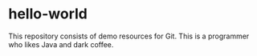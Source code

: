 # hello-world
This repository consists of demo resources for Git.
This is a programmer who likes Java and dark coffee.
